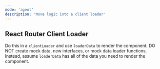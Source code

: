 ```yaml
---
mode: 'agent'
description: 'Move logic into a client loader'
---
```

## React Router Client Loader


Do this in a `clientLoader` and use `loaderData` to render the component. DO NOT create mock data, new interfaces, or mock data loader functions. Instead, assume `loaderData` has all of the data you need to render the component.
